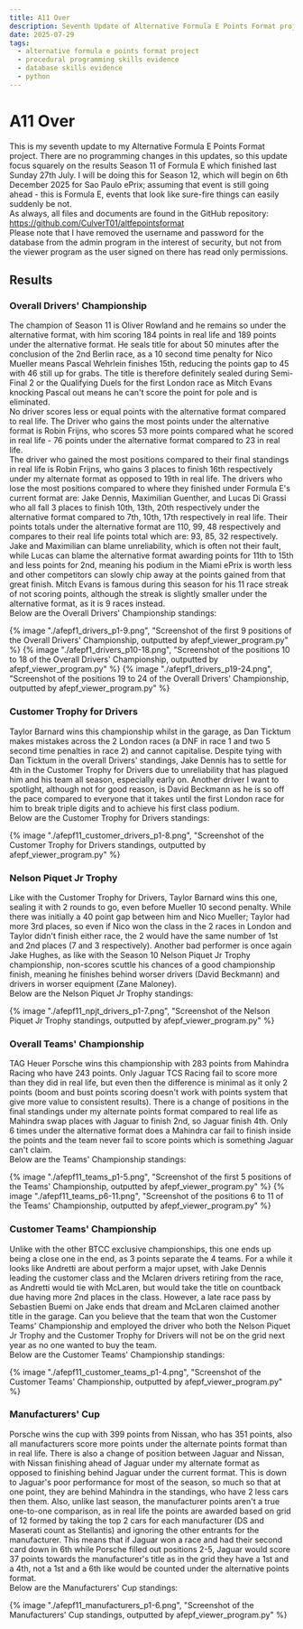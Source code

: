 ```yaml
---
title: A11 Over
description: Seventh Update of Alternative Formula E Points Format project.
date: 2025-07-29
tags:
  - alternative formula e points format project
  - procedural programming skills evidence
  - database skills evidence
  - python
---
```


<div class="container fluid">
  <h1 class="col align-self-center">A11 Over</h1>
  <div class="row justify-content-center">
    <p class="col-8">
    This is my seventh update to my Alternative Formula E Points Format project. There are no programming changes in this updates, so this update focus squarely on the results Season 11 of Formula E which finished last Sunday 27th July. I will be doing this for Season 12, which will begin on 6th December 2025 for Sao Paulo ePrix; assuming that event is still going ahead - this is Formula E, events that look like sure-fire things can easily suddenly be not.<br/>
    As always, all files and documents are found in the GitHub repository: <a href="https://github.com/CulverT01/altfepointsformat">https://github.com/CulverT01/altfepointsformat</a><br/>
    Please note that I have removed the username and password for the database from the admin program in the interest of security, but not from the viewer program as the user signed on there has read only permissions.
    </p>
  </div>
  <div class="row justify-content-center">
    <h2 class="row">Results</h2>
    <h3 class="row">Overall Drivers' Championship</h3>
    <p class="col-8"> 
    The champion of Season 11 is Oliver Rowland and he remains so under the alternative format, with him scoring 184 points in real life and 189 points under the alternative format. He seals title for about 50 minutes after the conclusion of the 2nd Berlin race, as a 10 second time penalty for Nico Mueller means Pascal Wehrlein finishes 15th, reducing the points gap to 45 with 46 still up for grabs. The title is therefore definitely sealed during Semi-Final 2 or the Qualifying Duels for the first London race as Mitch Evans knocking Pascal out means he can't score the point for pole and is eliminated. <br/>
    No driver scores less or equal points with the alternative format compared to real life. The Driver who gains the most points under the alternative format is Robin Frijns, who scores 53 more points compared what he scored in real life - 76 points under the alternative format compared to 23 in real life. <br/>
    The driver who gained the most positions compared to their final standings in real life is Robin Frijns, who gains 3 places to finish 16th respectively under my alternate format as opposed to 19th in real life. The drivers who lose the most positions compared to where they finished under Formula E's current format are: Jake Dennis, Maximilian Guenther, and Lucas Di Grassi who all fall 3 places to finish 10th, 13th, 20th respectively under the alternative format compared to 7th, 10th, 17th respectively in real life. Their points totals under the alternative format are 110, 99, 48 respectively and compares to their real life points total which are: 93, 85, 32 respectively. Jake and Maximilian can blame unreliability, which is often not their fault, while Lucas can blame the alternative format awarding points for 11th to 15th and less points for 2nd, meaning his podium in the Miami ePrix is worth less and other competitors can slowly chip away at the points gained from that great finish. Mitch Evans is famous during this season for his 11 race streak of not scoring points, although the streak is slightly smaller under the alternative format, as it is 9 races instead.<br/>
    Below are the Overall Drivers' Championship standings:
    </p>
    {% image "./afepf1_drivers_p1-9.png", "Screenshot of the first 9 positions of the Overall Drivers' Championship, outputted by afepf_viewer_program.py" %}
    {% image "./afepf1_drivers_p10-18.png", "Screenshot of the positions 10 to 18 of the Overall Drivers' Championship, outputted by afepf_viewer_program.py" %}
    {% image "./afepf1_drivers_p19-24.png", "Screenshot of the positions 19 to 24 of the Overall Drivers' Championship, outputted by afepf_viewer_program.py" %}
    <h3 class="row">Customer Trophy for Drivers</h3>
    <p class="col-8">
    Taylor Barnard wins this championship whilst in the garage, as Dan Ticktum makes mistakes across the 2 London races (a DNF in race 1 and two 5 second time penalties in race 2) and cannot capitalise. Despite tying with Dan Ticktum in the overall Drivers' standings, Jake Dennis has to settle for 4th in the Customer Trophy for Drivers due to unreliability that has plagued him and his team all season, especially early on. Another driver I want to spotlight, although not for good reason, is David Beckmann as he is so off the pace compared to everyone that it takes until the first London race for him to break triple digits and to achieve his first class podium.<br/>
    Below are the Customer Trophy for Drivers standings:
    </p>
    {% image "./afepf11_customer_drivers_p1-8.png", "Screenshot of the Customer Trophy for Drivers standings, outputted by afepf_viewer_program.py" %}
    <h3 class="row">Nelson Piquet Jr Trophy</h3>
    <p class="col-8">
    Like with the Customer Trophy for Drivers, Taylor Barnard wins this one, sealing it with 2 rounds to go, even before Mueller 10 second penalty. While there was initially a 40 point gap between him and Nico Mueller; Taylor had more 3rd places, so even if Nico won the class in the 2 races in London and Taylor didn't finish either race, the 2 would have the same number of 1st and 2nd places (7 and 3 respectively). Another bad performer is once again Jake Hughes, as like with the Season 10 Nelson Piquet Jr Trophy championship, non-scores scuttle his chances of a good championship finish, meaning he finishes behind worser drivers (David Beckmann) and drivers in worser equipment (Zane Maloney).<br/>
    Below are the Nelson Piquet Jr Trophy standings:
    </p>
    {% image "./afepf11_npjt_drivers_p1-7.png", "Screenshot of the Nelson Piquet Jr Trophy standings, outputted by afepf_viewer_program.py" %}
    <h3 class="row">Overall Teams' Championship</h3>
    <p class="col-8">
    TAG Heuer Porsche wins this championship with 283 points from Mahindra Racing who have 243 points. Only Jaguar TCS Racing fail to score more than they did in real life, but even then the difference is minimal as it only 2 points (boom and bust points scoring doesn't work with points system that give more value to consistent results). There is a change of positions in the final standings under my alternate points format compared to real life as Mahindra swap places with Jaguar to finish 2nd, so Jaguar finish 4th. Only 6 times under the alternative format does a Mahindra car fail to finish inside the points and the team never fail to score points which is something Jaguar can't claim.<br/>
    Below are the Teams' Championship standings:
    </p>
    {% image "./afepf11_teams_p1-5.png", "Screenshot of the first 5 positions of the Teams' Championship, outputted by afepf_viewer_program.py" %}
    {% image "./afepf11_teams_p6-11.png", "Screenshot of the positions 6 to 11 of the Teams' Championship, outputted by afepf_viewer_program.py" %}
    <h3 class="row">Customer Teams' Championship </h3>
    <p class="col-8">
    Unlike with the other BTCC exclusive championships, this one ends up being a close one in the end, as 3 points separate the 4 teams. For a while it looks like Andretti are about perform a major upset, with Jake Dennis leading the customer class and the Mclaren drivers retiring from the race, as Andretti would tie with McLaren, but would take the title on countback due having more 2nd places in the class. However, a late race pass by Sebastien Buemi on Jake ends that dream and McLaren claimed another title in the garage. Can you believe that the team that won the Customer Teams' Championship and employed the driver who both the Nelson Piquet Jr Trophy and the Customer Trophy for Drivers will not be on the grid next year as no one wanted to buy the team.<br/>
    Below are the Customer Teams' Championship standings:
    </p>
    {% image "./afepf11_customer_teams_p1-4.png", "Screenshot of the Customer Teams' Championship, outputted by afepf_viewer_program.py" %}
    <h3 class="row">Manufacturers' Cup</h3>
    <p class="col-8">
    Porsche wins the cup with 399 points from Nissan, who has 351 points, also all manufacturers score more points under the alternate points format than in real life. There is also a change of position between Jaguar and Nissan, with Nissan finishing ahead of Jaguar under my alternate format as opposed to finishing behind Jaguar under the current format. This is down to Jaguar's poor performance for most of the season, so much so that at one point, they are behind Mahindra in the standings, who have 2 less cars then them. Also, unlike last season, the manufacturer points aren't a true one-to-one comparison, as in real life the points are awarded based on grid of 12 formed by taking the top 2 cars for each manufacturer (DS and Maserati count as Stellantis) and ignoring the other entrants for the manufacturer. This means that if Jaguar won a race and had their second card down in 6th while Porsche filled out positions 2-5, Jaguar would score 37 points towards the manufacturer's title as in the grid they have a 1st and a 4th, not a 1st and a 6th like would be counted under the alternative points format.<br/>
    Below are the Manufacturers' Cup standings:
    </p>
    {% image "./afepf11_manufacturers_p1-6.png", "Screenshot of the Manufacturers' Cup standings, outputted by afepf_viewer_program.py" %}
  </div>
</div>